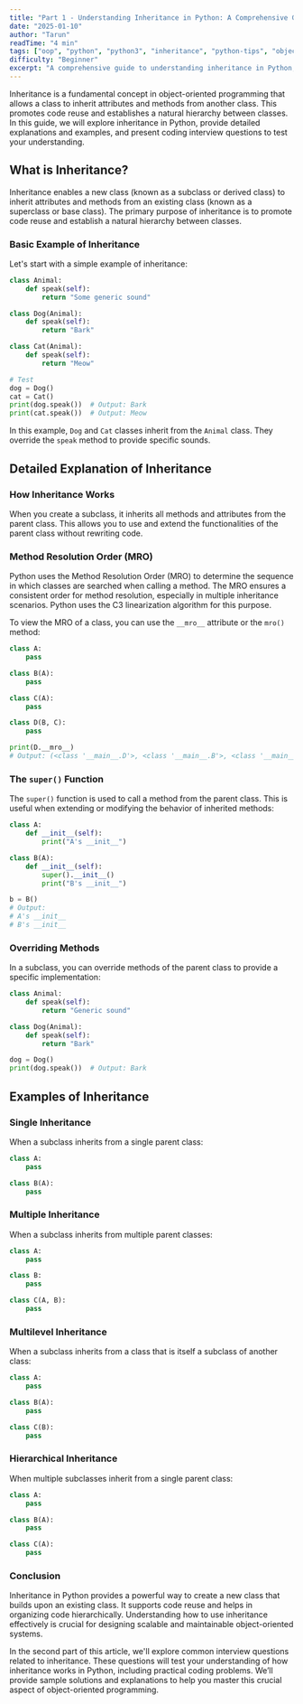 ```yaml
---
title: "Part 1 - Understanding Inheritance in Python: A Comprehensive Guide"
date: "2025-01-10"
author: "Tarun"
readTime: "4 min"
tags: ["oop", "python", "python3", "inheritance", "python-tips", "object-oriented-programming", "taps-techie"]
difficulty: "Beginner"
excerpt: "A comprehensive guide to understanding inheritance in Python, featuring explanations, examples, and interview questions to test your knowledge"
---
```

Inheritance is a fundamental concept in object-oriented programming that allows a class to inherit attributes and methods from another class. This promotes code reuse and establishes a natural hierarchy between classes. In this guide, we will explore inheritance in Python, provide detailed explanations and examples, and present coding interview questions to test your understanding.

## What is Inheritance?

Inheritance enables a new class (known as a subclass or derived class) to inherit attributes and methods from an existing class (known as a superclass or base class). The primary purpose of inheritance is to promote code reuse and establish a natural hierarchy between classes.

### Basic Example of Inheritance

Let's start with a simple example of inheritance:

```python
class Animal:
    def speak(self):
        return "Some generic sound"

class Dog(Animal):
    def speak(self):
        return "Bark"

class Cat(Animal):
    def speak(self):
        return "Meow"

# Test
dog = Dog()
cat = Cat()
print(dog.speak())  # Output: Bark
print(cat.speak())  # Output: Meow
```

In this example, `Dog` and `Cat` classes inherit from the `Animal` class. They override the `speak` method to provide specific sounds.

## Detailed Explanation of Inheritance

### How Inheritance Works

When you create a subclass, it inherits all methods and attributes from the parent class. This allows you to use and extend the functionalities of the parent class without rewriting code.

### Method Resolution Order (MRO)

Python uses the Method Resolution Order (MRO) to determine the sequence in which classes are searched when calling a method. The MRO ensures a consistent order for method resolution, especially in multiple inheritance scenarios. Python uses the C3 linearization algorithm for this purpose.

To view the MRO of a class, you can use the `__mro__` attribute or the `mro()` method:

```python
class A:
    pass

class B(A):
    pass

class C(A):
    pass

class D(B, C):
    pass

print(D.__mro__)
# Output: (<class '__main__.D'>, <class '__main__.B'>, <class '__main__.C'>, <class '__main__.A'>, <class 'object'>)
```

### The `super()` Function

The `super()` function is used to call a method from the parent class. This is useful when extending or modifying the behavior of inherited methods:

```python
class A:
    def __init__(self):
        print("A's __init__")

class B(A):
    def __init__(self):
        super().__init__()
        print("B's __init__")

b = B()
# Output:
# A's __init__
# B's __init__
```

### Overriding Methods

In a subclass, you can override methods of the parent class to provide a specific implementation:

```python
class Animal:
    def speak(self):
        return "Generic sound"

class Dog(Animal):
    def speak(self):
        return "Bark"

dog = Dog()
print(dog.speak())  # Output: Bark
```

## Examples of Inheritance

### Single Inheritance

When a subclass inherits from a single parent class:

```python
class A:
    pass

class B(A):
    pass
```

### Multiple Inheritance

When a subclass inherits from multiple parent classes:

```python
class A:
    pass

class B:
    pass

class C(A, B):
    pass
```

### Multilevel Inheritance

When a subclass inherits from a class that is itself a subclass of another class:

```python
class A:
    pass

class B(A):
    pass

class C(B):
    pass
```

### Hierarchical Inheritance

When multiple subclasses inherit from a single parent class:

```python
class A:
    pass

class B(A):
    pass

class C(A):
    pass
```

### **Conclusion**

Inheritance in Python provides a powerful way to create a new class that builds upon an existing class. It supports code reuse and helps in organizing code hierarchically. Understanding how to use inheritance effectively is crucial for designing scalable and maintainable object-oriented systems.  
  
In the second part of this article, we'll explore common interview questions related to inheritance. These questions will test your understanding of how inheritance works in Python, including practical coding problems. We’ll provide sample solutions and explanations to help you master this crucial aspect of object-oriented programming.